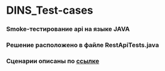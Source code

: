 # DINS_Test-cases
### Smoke-тестирование api на языке JAVA
### Решение расположено в файле RestApiTests.java
### Сценарии описаны по [ссылке](https://www.notion.so/api-d8b49a19e258443c8827c2c59efa8d3e)